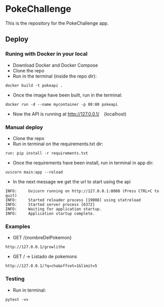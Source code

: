 # <b>PokeChallenge </b>

This is the repository for the PokeChallenge app.


## Deploy

### Runing with Docker in your local

- Download Docker and Docker Compose
- Clone the repo
- Run in the terminal (inside the repo dir):
```console
docker build -t pokeapi .
```
- Once the image have been built, run in the terminal:
```console
docker run -d --name mycontainer -p 80:80 pokeapi
```
- Now the API is running at http://127.0.0.1/ &ensp; (localhost)

### Manual deploy 

- Clone the repo
- Run in terminal on the requirements.txt dir:
```console
run: pip install -r requirements.txt
```
- Once the requirements have been install, run in terminal in app dir:
```console
uvicorn main:app --reload
```
- In the next message we get the url to start using the api
```console
INFO:     Uvicorn running on http://127.0.0.1:8000 (Press CTRL+C to quit)
INFO:     Started reloader process [19008] using statreload
INFO:     Started server process [6372]
INFO:     Waiting for application startup.
INFO:     Application startup complete.
```

### Examples
- GET /{nombreDelPokemon}
```console
http://127.0.0.1/growlithe
```
- GET / -> Listado de pokemons
```console
http://127.0.0.1/?q=cha&offset=1&limit=5
```

### Testing
- Run in terminal:
```
pytest -vv
```
